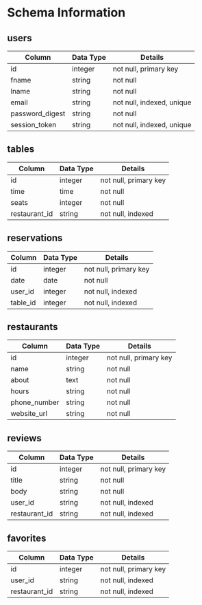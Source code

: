 # Schema Information

## users
|    Column          |   Data Type   |    Details               |
| -------------      | ------------- | -------------            |
| id                 | integer       | not null, primary key    |
| fname              | string        | not null                 |
| lname              | string        | not null                 |
| email              | string        | not null, indexed, unique|
| password_digest    | string        | not null                 |
| session_token      | string        | not null, indexed, unique|

## tables
|    Column          |   Data Type   |    Details               |
| -------------      | ------------- | -------------            |
| id                 | integer       | not null, primary key    |
| time               | time          | not null                 |
| seats              | integer       | not null                 |
| restaurant_id      | string        | not null, indexed        |

## reservations
|    Column          |   Data Type   |    Details               |
| -------------      | ------------- | -------------            |
| id                 | integer       | not null, primary key    |
| date               | date          | not null                 |
| user_id            | integer       | not null, indexed        |
| table_id           | integer       | not null, indexed        |

## restaurants
|    Column          |   Data Type   |    Details               |
| -------------      | ------------- | -------------            |
| id                 | integer       | not null, primary key    |
| name               | string        | not null                 |
| about              | text          | not null                 |
| hours              | string        | not null                 |
| phone_number       | string        | not null                 |
| website_url        | string        | not null                 |

## reviews
|    Column          |   Data Type   |    Details               |
| -------------      | ------------- | -------------            |
| id                 | integer       | not null, primary key    |
| title              | string        | not null                 |
| body               | string        | not null                 |
| user_id            | string        | not null, indexed        |
| restaurant_id      | string        | not null, indexed        |

## favorites
|    Column          |   Data Type   |    Details               |
| -------------      | ------------- | -------------            |
| id                 | integer       | not null, primary key    |
| user_id            | string        | not null, indexed        |
| restaurant_id      | string        | not null, indexed        |

